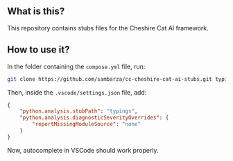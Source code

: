 ## What is this?
This repository contains stubs files for the Cheshire Cat AI framework.

## How to use it?
In the folder containing the `compose.yml` file, run:
```bash
git clone https://github.com/sambarza/cc-cheshire-cat-ai-stubs.git typings
``` 

Then, inside the `.vscode/settings.json` file, add:
``` json
{
    "python.analysis.stubPath": "typings",
    "python.analysis.diagnosticSeverityOverrides": {
        "reportMissingModuleSource": "none"
    }
}
```

Now, autocomplete in VSCode should work properly.
